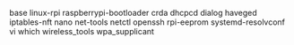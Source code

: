 base linux-rpi raspberrypi-bootloader crda dhcpcd dialog haveged iptables-nft nano net-tools netctl openssh rpi-eeprom systemd-resolvconf vi which wireless_tools wpa_supplicant
